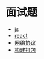 # 面试题

- [js](./js.md)
- [react](./react.md)
- [网络协议](./internet.md)
- [构建打包](../js_engineering/webpack/optimize.md)
